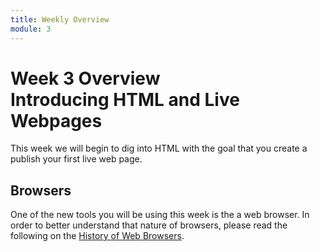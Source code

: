 ```yaml
---
title: Weekly Overview
module: 3
---
```

# Week 3 Overview <br />Introducing HTML and Live Webpages

This week we will begin to dig into HTML with the goal that you create a publish your first live web page.

## Browsers
One of the new tools you will be using this week is the a web browser. In order to better understand that nature of browsers, please read the following on the [History of Web Browsers](http://www.telegraph.co.uk/technology/microsoft/11577364/Web-browsers-a-brief-history.html).
